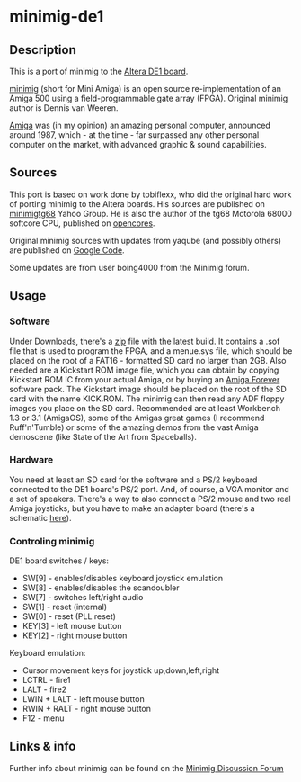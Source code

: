 # minimig-de1


## Description

This is a port of minimig to the [Altera DE1 board](http://www.altera.com/education/univ/materials/boards/de1/unv-de1-board.html).

[minimig](http://en.wikipedia.org/wiki/Minimig) (short for Mini Amiga) is an open source re-implementation of an Amiga 500 using a field-programmable gate array (FPGA). Original minimig author is Dennis van Weeren.

[Amiga](http://en.wikipedia.org/wiki/Amiga_500) was (in my opinion) an amazing personal computer, announced around 1987, which - at the time - far surpassed any other personal computer on the market, with advanced graphic & sound capabilities.


## Sources

This port is based on work done by tobiflexx, who did the original hard work of porting minimig to the Altera boards. His sources are published on [minimigtg68](http://gamesource.groups.yahoo.com/group/minimigtg68) Yahoo Group. He is also the author of the tg68 Motorola 68000 softcore CPU, published on [opencores](http://opencores.org/project,tg68).

Original minimig sources with updates from yaqube (and possibly others) are published on [Google Code](http://code.google.com/p/minimig/).

Some updates are from user boing4000 from the Minimig forum.


## Usage

### Software
Under Downloads, there's a [zip](https://github.com/downloads/rkrajnc/minimig-de1/minimig-de1-config-latest.zip) file with the latest build. It contains a .sof file that is used to program the FPGA, and a menue.sys file, which should be placed on the root of a FAT16 - formatted SD card no larger than 2GB.
Also needed are a Kickstart ROM image file, which you can obtain by copying Kickstart ROM IC from your actual Amiga, or by buying an [Amiga Forever](http://www.amigaforever.com/) software pack. The Kickstart image should be placed on the root of the SD card with the name KICK.ROM.
The minimig can then read any ADF floppy images you place on the SD card. Recommended are at least Workbench 1.3 or 3.1 (AmigaOS), some of the Amigas great games (I recommend Ruff'n'Tumble) or some of the amazing demos from the vast Amiga demoscene (like State of the Art from Spaceballs).

### Hardware
You need at least an SD card for the software and a PS/2 keyboard connected to the DE1 board's PS/2 port. And, of course, a VGA monitor and a set of speakers. There's a way to also connect a PS/2 mouse and two real Amiga joysticks, but you have to make an adapter board (there's a schematic [here](https://github.com/rkrajnc/minimig-de1/tree/master/minimig-src/minimigtg68/other)).

### Controling minimig
DE1 board switches / keys:

* SW[9] - enables/disables keyboard joystick emulation
* SW[8] - enables/disables the scandoubler
* SW[7] - switches left/right audio
* SW[1] - reset (internal)
* SW[0] - reset (PLL reset)
* KEY[3] - left mouse button
* KEY[2] - right mouse button

Keyboard emulation:

* Cursor movement keys for joystick up,down,left,right
* LCTRL - fire1
* LALT - fire2
* LWIN + LALT - left mouse button
* RWIN + RALT - right mouse button
* F12 - menu

## Links & info
Further info about minimig can be found on the [Minimig Discussion Forum](http://www.minimig.net/)
